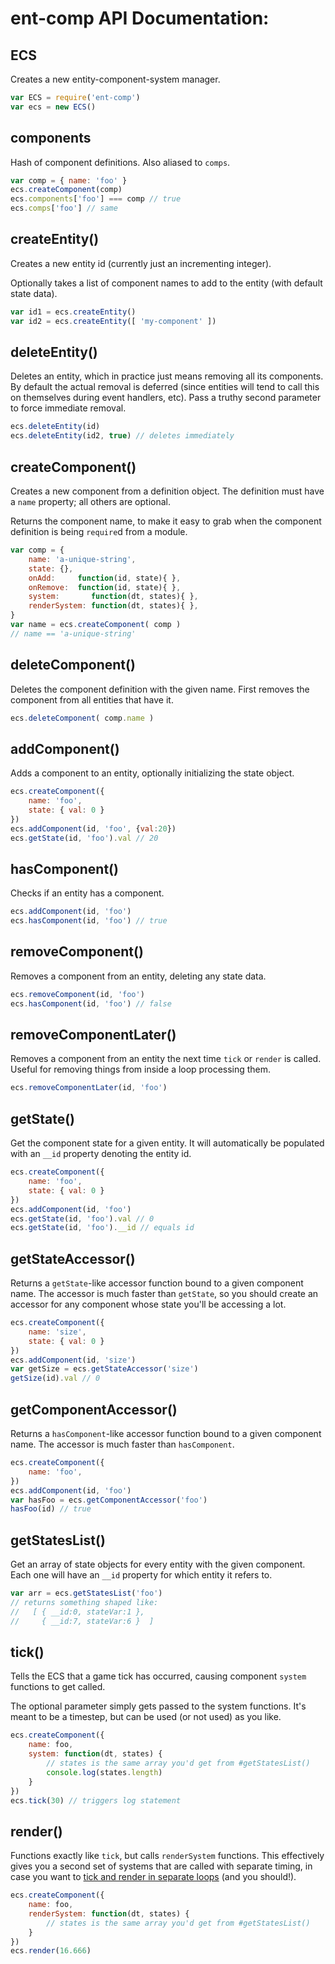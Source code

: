 

<!-- Start ecs.js -->

# ent-comp API Documentation:

## ECS 
Creates a new entity-component-system manager.

```js
var ECS = require('ent-comp')
var ecs = new ECS()
```

## components

Hash of component definitions. Also aliased to `comps`.

```js
var comp = { name: 'foo' }
ecs.createComponent(comp)
ecs.components['foo'] === comp // true
ecs.comps['foo'] // same
```

## createEntity()

Creates a new entity id (currently just an incrementing integer).

Optionally takes a list of component names to add to the entity (with default state data).

```js
var id1 = ecs.createEntity()
var id2 = ecs.createEntity([ 'my-component' ])
```

## deleteEntity()

Deletes an entity, which in practice just means removing all its components.
By default the actual removal is deferred (since entities will tend to call this 
on themselves during event handlers, etc).
Pass a truthy second parameter to force immediate removal.

```js
ecs.deleteEntity(id)
ecs.deleteEntity(id2, true) // deletes immediately
```

## createComponent()

Creates a new component from a definition object. 
The definition must have a `name` property; all others are optional.

Returns the component name, to make it easy to grab when the component definition is 
being `require`d from a module.

```js
var comp = {
	name: 'a-unique-string',
	state: {},
	onAdd:     function(id, state){ },
	onRemove:  function(id, state){ },
	system:       function(dt, states){ },
	renderSystem: function(dt, states){ },
}
var name = ecs.createComponent( comp )
// name == 'a-unique-string'
```

## deleteComponent()

Deletes the component definition with the given name. 
First removes the component from all entities that have it.

```js
ecs.deleteComponent( comp.name )
```

## addComponent()

Adds a component to an entity, optionally initializing the state object.

```js
ecs.createComponent({
	name: 'foo',
	state: { val: 0 }
})
ecs.addComponent(id, 'foo', {val:20})
ecs.getState(id, 'foo').val // 20
```

## hasComponent()

Checks if an entity has a component.

```js
ecs.addComponent(id, 'foo')
ecs.hasComponent(id, 'foo') // true
```

## removeComponent()

Removes a component from an entity, deleting any state data.

```js
ecs.removeComponent(id, 'foo')
ecs.hasComponent(id, 'foo') // false
```

## removeComponentLater()

Removes a component from an entity the next time `tick` or `render` is called.
Useful for removing things from inside a loop processing them.

```js
ecs.removeComponentLater(id, 'foo')
```

## getState()

Get the component state for a given entity.
It will automatically be populated with an `__id` property denoting the entity id.

```js
ecs.createComponent({
	name: 'foo',
	state: { val: 0 }
})
ecs.addComponent(id, 'foo')
ecs.getState(id, 'foo').val // 0
ecs.getState(id, 'foo').__id // equals id
```

## getStateAccessor()

Returns a `getState`-like accessor function bound to a given component name. 
The accessor is much faster than `getState`, so you should create an accessor 
for any component whose state you'll be accessing a lot.

```js
ecs.createComponent({
	name: 'size',
	state: { val: 0 }
})
ecs.addComponent(id, 'size')
var getSize = ecs.getStateAccessor('size')
getSize(id).val // 0
```

## getComponentAccessor()

Returns a `hasComponent`-like accessor function bound to a given component name. 
The accessor is much faster than `hasComponent`.

```js
ecs.createComponent({
	name: 'foo',
})
ecs.addComponent(id, 'foo')
var hasFoo = ecs.getComponentAccessor('foo')
hasFoo(id) // true
```

## getStatesList()

Get an array of state objects for every entity with the given component. 
Each one will have an `__id` property for which entity it refers to.

```js
var arr = ecs.getStatesList('foo')
// returns something shaped like:
//   [ { __id:0, stateVar:1 },
//     { __id:7, stateVar:6 }  ]
```

## tick()

Tells the ECS that a game tick has occurred, causing component `system` functions to get called.

The optional parameter simply gets passed to the system functions. It's meant to be a 
timestep, but can be used (or not used) as you like.    

```js
ecs.createComponent({
	name: foo,
	system: function(dt, states) {
		// states is the same array you'd get from #getStatesList()
		console.log(states.length)
	}
})
ecs.tick(30) // triggers log statement
```

## render()

Functions exactly like `tick`, but calls `renderSystem` functions.
This effectively gives you a second set of systems that are 
called with separate timing, in case you want to 
[tick and render in separate loops](http://gafferongames.com/game-physics/fix-your-timestep/)
(and you should!).

```js
ecs.createComponent({
	name: foo,
	renderSystem: function(dt, states) {
		// states is the same array you'd get from #getStatesList()
	}
})
ecs.render(16.666)
```

<!-- End ecs.js -->

